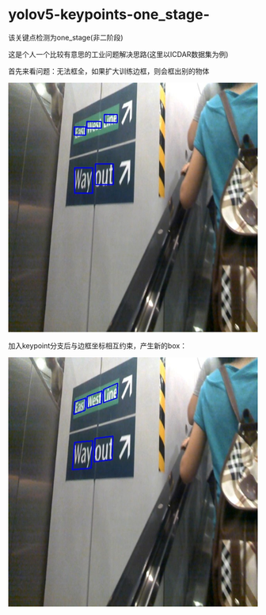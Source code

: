 # yolov5-keypoints-one_stage-
该关键点检测为one_stage(非二阶段)


这是个人一个比较有意思的工业问题解决思路(这里以ICDAR数据集为例)

首先来看问题：无法框全，如果扩大训练边框，则会框出别的物体

![image](https://github.com/qq909701783/yolov5-keypoints-one_stage-/blob/main/test.jpg)

加入keypoint分支后与边框坐标相互约束，产生新的box：

![image](https://github.com/qq909701783/yolov5-keypoints-one_stage-/blob/main/end.jpg)
